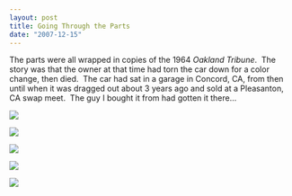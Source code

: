 ```yaml
---
layout: post
title: Going Through the Parts
date: "2007-12-15"
---
```


The parts were all wrapped in copies of the 1964 _Oakland Tribune_.  The story was that the owner at that time had torn the car down for a color change, then died.  The car had sat in a garage in Concord, CA, from then until when it was dragged out about 3 years ago and sold at a Pleasanton, CA swap meet.  The guy I bought it from had gotten it there…

![](/images/Kart_Hauler_Blog/4-Stude-a-mino_016.jpg)

![](/images/Kart_Hauler_Blog/4-Stude-a-mino_019.jpg)

![](/images/Kart_Hauler_Blog/4-ad.jpg)

![](/images/Kart_Hauler_Blog/4-Stude-a-mino_023.jpg)

![](/images/Kart_Hauler_Blog/4-Stude-a-mino_014.jpg)
